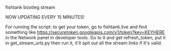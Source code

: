 fishtank bootleg stream

NOW UPDATING EVERY 15 MINUTES!

For running the script: to get your token, go to fishtank.live and find something like https://securetoken.googleapis.com/v1/token?key=KEYHERE in the Network panel in developer tools. Go to it and get refresh_token, put it in get_stream_urls.py then run it, it'll spit out all the stream links if it's valid.
